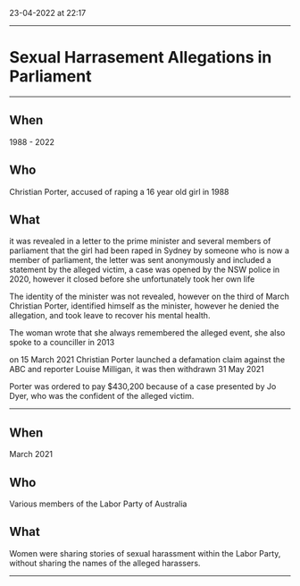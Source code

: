23-04-2022 at 22:17

---
# Sexual Harrasement Allegations in Parliament
---

## When 
1988 - 2022

## Who 
Christian Porter, accused of raping a 16 year old girl in 1988

## What 
it was revealed in a letter to the prime minister and several members of parliament that the girl had been raped in Sydney by someone who is now a member of parliament, the letter was sent anonymously and included a statement by the alleged victim, a case was opened by the NSW police in 2020, however it closed before she unfortunately took her own life 

The identity of the minister was not revealed, however on the third of March Christian Porter, identified himself as the minister, however he denied the allegation, and took leave to recover his mental health. 

The woman wrote that she always remembered the alleged event, she also spoke to a counciller in 2013 

on 15 March 2021 Christian Porter launched a defamation claim against the ABC and reporter Louise Milligan, it was then withdrawn 31 May 2021

Porter was ordered to pay $430,200 because of a case presented by Jo Dyer, who was the confident of the alleged victim.

--- 
## When 
March 2021

## Who 
Various members of the Labor Party of Australia 
## What
Women were sharing stories of sexual harassment within the Labor Party, without sharing the names of the alleged harassers. 

---
